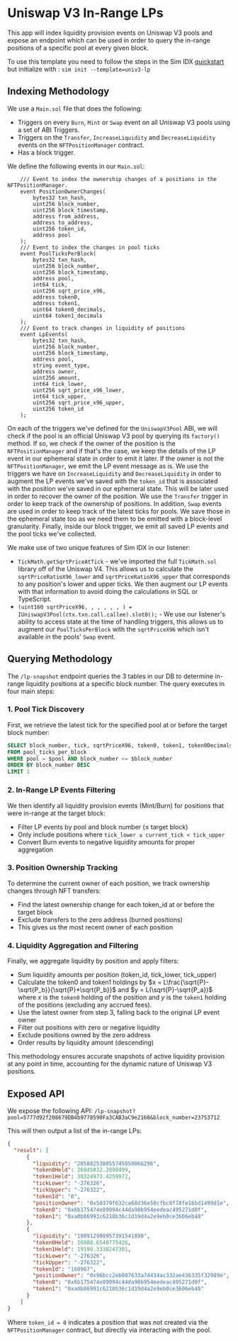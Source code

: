 # Uniswap V3 In-Range LPs

This app will index liquidity provision events on Uniswap V3 pools and expose an endpoint which can be used in order to query the in-range positions of a specific pool at every given block.

To use this template you need to follow the steps in the Sim IDX [quickstart](https://docs.sim.dune.com/idx) but initialize with : 
`sim init --template=univ3-lp`


## Indexing Methodology

We use a `Main.sol` file that does the following:
- Triggers on every `Burn`, `Mint` or `Swap` event on all Uniswap V3 pools using a set of ABI Triggers.
- Triggers on the `Transfer`, `IncreaseLiquidity` and `DecreaseLiquidity` events on the `NFTPositionManager` contract.
- Has a block trigger.

We define the following events in our `Main.sol`:
```solidity
    /// Event to index the ownership changes of a positions in the NFTPositionManager.
    event PositionOwnerChanges(
        bytes32 txn_hash,
        uint256 block_number,
        uint256 block_timestamp,
        address from_address,
        address to_address,
        uint256 token_id,
        address pool
    );
    /// Event to index the changes in pool ticks
    event PoolTicksPerBlock(
        bytes32 txn_hash, 
        uint256 block_number, 
        uint256 block_timestamp, 
        address pool, 
        int64 tick,
        uint256 sqrt_price_x96,
        address token0,
        address token1,
        uint64 token0_decimals,
        uint64 token1_decimals
    );
    /// Event to track changes in liquidity of positions
    event LpEvents(
        bytes32 txn_hash,
        uint256 block_number,
        uint256 block_timestamp,
        address pool,
        string event_type,
        address owner,
        uint256 amount,
        int64 tick_lower,
        uint256 sqrt_price_x96_lower,
        int64 tick_upper,
        uint256 sqrt_price_x96_upper,
        uint256 token_id
    );
```

On each of the triggers we've defined for the `UniswapV3Pool` ABI, we will check if the pool is an official Uniswap V3 pool by querying its `factory()` method.
If so, we check if the owner of the position is the `NFTPositionManager` and if that's the case, we keep the details of the LP event in our ephemeral state in order to emit it later.
If the owner is not the `NFTPositionManager`, we emit the LP event message as is.
We use the triggers we have on `IncreaseLiquidity` and `DecreaseLiquidity` in order to augment the LP events we've saved with the `token_id` that is associated with the position we've saved in our ephemeral state. This will be later used in order to recover the owner of the position.
We use the `Transfer` trigger in order to keep track of the ownership of positions.
In addition, `Swap` events are used in order to keep track of the latest ticks for pools. We save those in the ephemeral state too as we need them to be emitted with a block-level granularity.
Finally, inside our block trigger, we emit all saved LP events and the pool ticks we've collected.

We make use of two unique features of Sim IDX in our listener:
 - `TickMath.getSqrtPriceAtTick` - we've imported the full `TickMath.sol` library off of the Uniswap V4. This allows us to calculate the `sqrtPriceRatioX96_lower` and `sqrtPriceRatioX96_upper` that corresponds to any position's lower and upper ticks. We then augment our LP events with that information to avoid doing the calculations in SQL or TypeScript.
 - `(uint160 sqrtPriceX96, , , , , , ) = IUniswapV3Pool(ctx.txn.call.callee).slot0();` - We use our listener's ability to access state at the time of handling triggers, this allows us to augment our `PoolTicksPerBlock` with the `sqrtPriceX96` which isn't available in the pools' `Swap` event.

## Querying Methodology

The `/lp-snapshot` endpoint queries the 3 tables in our DB to determine in-range liquidity positions at a specific block number. The query executes in four main steps:

### 1. Pool Tick Discovery
First, we retrieve the latest tick for the specified pool at or before the target block number:
```sql
SELECT block_number, tick, sqrtPriceX96, token0, token1, token0Decimals, token1Decimals
FROM pool_ticks_per_block 
WHERE pool = $pool AND block_number <= $block_number 
ORDER BY block_number DESC 
LIMIT 1
```

### 2. In-Range LP Events Filtering
We then identify all liquidity provision events (Mint/Burn) for positions that were in-range at the target block:
- Filter LP events by pool and block number (≤ target block)
- Only include positions where `tick_lower ≤ current_tick < tick_upper`
- Convert Burn events to negative liquidity amounts for proper aggregation

### 3. Position Ownership Tracking
To determine the current owner of each position, we track ownership changes through NFT transfers:
- Find the latest ownership change for each token_id at or before the target block
- Exclude transfers to the zero address (burned positions)
- This gives us the most recent owner of each position

### 4. Liquidity Aggregation and Filtering
Finally, we aggregate liquidity by position and apply filters:
- Sum liquidity amounts per position (token_id, tick_lower, tick_upper)
- Calculate the token0 and token1 holdings by $`x = L\frac{\sqrt{P}-\sqrt{P_b}}{\sqrt{P}*\sqrt{P_b}}`$ and $`y = L(\sqrt{P}-\sqrt{P_a})`$ where $`x`$ is the `token0` holding of the position and $`y`$ is the `token1` holding of the positions (excluding any accrued fees).
- Use the latest owner from step 3, falling back to the original LP event owner
- Filter out positions with zero or negative liquidity
- Exclude positions owned by the zero address
- Order results by liquidity amount (descending)


This methodology ensures accurate snapshots of active liquidity provision at any point in time, accounting for the dynamic nature of Uniswap V3 positions.

## Exposed API

We expose the following API:
`/lp-snapshot?pool=5777d92f208679DB4b9778590Fa3CAB3aC9e2168&block_number=23753712`

This will then output a list of the in-range LPs:
```json
{
  "result": [    
      {
        "liquidity": "285882538055745050066296",
        "token0Held": 26845832.2898499,
        "token1Held": 30324973.4259972,
        "tickLower": "-276326",
        "tickUpper": "-276322",
        "tokenId": "0",
        "positionOwner": "0x50379f632ca68d36e50cfbc8f78fe16bd1499d1e",
        "token0": "0x6b175474e89094c44da98b954eedeac495271d0f",
        "token1": "0xa0b86991c6218b36c1d19d4a2e9eb0ce3606eb48"
      },
      {
        "liquidity": "180912980957391541890",
        "token0Held": 16988.6540775426,
        "token1Held": 19190.3338247301,
        "tickLower": "-276326",
        "tickUpper": "-276322",
        "tokenId": "160967",
        "positionOwner": "0x96bcc2eb087633a7d434ac332ae436335f32989e",
        "token0": "0x6b175474e89094c44da98b954eedeac495271d0f",
        "token1": "0xa0b86991c6218b36c1d19d4a2e9eb0ce3606eb48"
      }
    ]
}
```

Where `token_id = 0` indicates a position that was not created via the `NFTPositionManager` contract, but directly via interacting with the pool.

